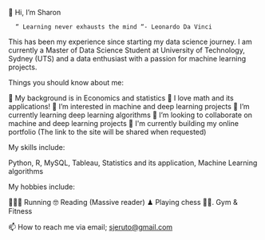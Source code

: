 
👋 Hi, I’m Sharon

      “ Learning never exhausts the mind “- Leonardo Da Vinci
       
 This has been my experience since starting my data science journey. I am currently a Master of Data Science Student at University of Technology, Sydney (UTS) and 
 a data enthusiast with a passion for machine learning projects.
 
 
 
 
 
 Things you should know about me:
 
💞️ My background is in Economics and statistics
💞️ I love math and its applications!
👀 I’m interested in machine and deep learning projects
🌱 I’m currently learning deep learning algorithms
💞️ I’m looking to collaborate on machine and deep learning projects
🌱 I'm currently building my online portfolio (The link to the site will be shared when requested) 





My skills include:

Python, R, MySQL, Tableau, Statistics and its application, Machine Learning algorithms






My hobbies include:

🏃🏾‍♀ 	Running
🤓	Reading (Massive reader)
♟	Playing chess
🏋️‍♀️.   Gym & Fitness
  


📫 How to reach me via email; sjeruto@gmail.com








<!---
sjeruto/sjeruto is a ✨ special ✨ repository because its `README.md` (this file) appears on your GitHub profile.
You can click the Preview link to take a look at your changes.
--->
